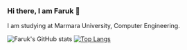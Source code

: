 ### Hi there, I am Faruk 👋

I am studying at Marmara University, Computer Engineering.

![Faruk's GitHub stats](https://github-readme-stats.vercel.app/api?username=farukcolak53&show_icons=true&theme=dracula)
[![Top Langs](https://github-readme-stats.vercel.app/api/top-langs/?username=farukcolak53&layout=compact&theme=dracula)](https://github.com/farukcolak53/farukcolak53)


<!--
**farukcolak53/farukcolak53** is a ✨ _special_ ✨ repository because its `README.md` (this file) appears on your GitHub profile.

Here are some ideas to get you started:

- 🔭 I’m currently working on ...
- 🌱 I’m currently learning ...
- 👯 I’m looking to collaborate on ...
- 🤔 I’m looking for help with ...
- 💬 Ask me about ...
- 📫 How to reach me: ...
- 😄 Pronouns: ...
- ⚡ Fun fact: ...
-->
